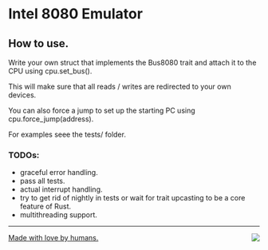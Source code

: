 # Intel 8080 Emulator

## How to use.

Write your own struct that implements the Bus8080 trait and attach it to the CPU using cpu.set_bus().

This will make sure that all reads / writes are redirected to your own devices.

You can also force a jump to set up the starting PC using cpu.force_jump(address).

For examples seee the tests/ folder.

### TODOs:

- graceful error handling.
- pass all tests.
- actual interrupt handling.
- try to get rid of nightly in tests or wait for trait upcasting to be a core feature of Rust.
- multithreading support.

---

<a href="https://brainmade.org/">
    Made with love by humans.
    <img src="https://brainmade.org/88x31-light.png" align="right">
</a>